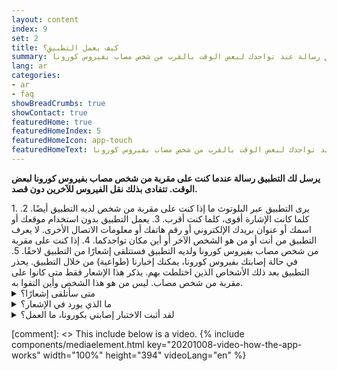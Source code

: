 ```yaml
---
layout: content
index: 9
set: 2
title: كيف يعمل التطبيق؟
summary: يرسل لك التطبيق رسالة عند تواجدك لبعض الوقت بالقرب من شخص مصاب بفيروس كورونا.
lang: ar
categories:
- ar
- faq
showBreadCrumbs: true
showContact: true
featuredHome: true
featuredHomeIndex: 5
featuredHomeIcon: app-touch
featuredHomeText: يرسل لك التطبيق رسالة عند تواجدك لبعض الوقت بالقرب من شخص مصاب بفيروس كورونا.
---
```


**يرسل لك التطبيق رسالة عندما كنت على مقربة من شخص مصاب بفيروس كورونا لبعض الوقت. تتفادى بذلك نقل الفيروس للآخرين دون قصد.** 

<div class="md-timeline" markdown="1">
    1. 	يرى التطبيق عبر البلوتوث ما إذا كنت على مقربة من شخص لديه التطبيق أيضًا.
    2. 	كلما كانت الإشارة أقوى، كلما كنت أقرب.
    3. 	يعمل التطبيق بدون استخدام موقعك أو اسمك أو عنوان بريدك الإلكتروني أو رقم هاتفك أو معلومات الاتصال الأخرى. لا يعرف التطبيق من أنت أو من هو الشخص الآخر أو أين مكان تواجدكما.
    4. 	إذا كنت على مقربة من شخص مصاب بفيروس كورونا ولديه التطبيق فستتلقى إشعارًا من التطبيق لاحقًا.
    5. 	في حالة إصابتك بفيروس كورونا، يمكنك إخبارنا (طواعية) من خلال التطبيق. يحذر التطبيق بعد ذلك الأشخاص الذين اختلطت بهم. يذكر هذا الإشعار فقط متى كانوا على مقربة من شخص مصاب. ليس من هو هذا الشخص وأين التقوا به.
</div>

<details>
   <summary>متى سأتلقى إشعارًا؟</summary>
   <div markdown="1">
    إذا كانت نتيجة اختبار كورونا إيجابية يمكنك الإبلاغ عن ذلك طواعية في التطبيق بمساعدة الـ GGD. إذا اتصل بك أحد موظفي الـ GGD لإبلاغك بنتائج الاختبار، فسوف يسألك أيضًا عما إذا كنت تريد تحذير الآخرين عبر التطبيق. إذا قمت باختيار ذلك فلن يرى المستلم من أنت أو المكان الذي تمت به المخالطة. أنت مَن تقرر بخصوص الإشعار، فذلك ليس إلزاميًا ولا يحدث تلقائيًا.
</div>
</details>

<details>
<summary>ما الذي يورد في الإشعار؟
</summary>
<div markdown="1">
    يظهر الإشعار عدد الأيام التي مضى على مقربتك من شخص تبين لاحقًا أنه مصاب بكورونا. ليس معلومًا مَن يكون هذا الشخص أو أين أو متى حدث ذلك بالضبط.
    •	يمكنك إجراء الاختبار على الفور بعد الإشعار، حتى لو لم تكن لديك أعراض. تجد جميع المعلومات حول هذا في الإشعار الذي تتلقاه من خلال تطبيق CoronaMelder.
    •	هل لديك أعراض شديدة أم أنك ضمن مجموعة معرضة للخطر؟ اتصل بطبيبك.
</div>
</details>

<details>
<summary>لقد أثبت الاختبار إصابتي بكورونا، ما العمل؟</summary>
<div markdown="1">
    إذا كانت نتيجة اختبار كورونا إيجابية يمكنك الإبلاغ عن ذلك طواعية في التطبيق بمساعدة أحد موظفي الـ GGD. يمكنك بهذه الطريقة تحذير الآخرين. لا يرى المستلم من أنت أو أين تمت المخالطة. أنت من تقرر بخصوص الإشعار، فهو ليس إلزاميًا ولا يحدث تلقائيًا.
</div>
</details>

[comment]: <> This include below is a video.
{% include components/mediaelement.html key="20201008-video-how-the-app-works" width="100%" height="394"  videoLang="en" %}
